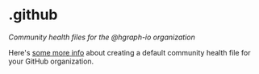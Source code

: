 # .github

*Community health files for the @hgraph-io organization*

Here's [some more info](https://help.github.com/en/articles/creating-a-default-community-health-file-for-your-organization) about creating a default community health file for your GitHub organization.